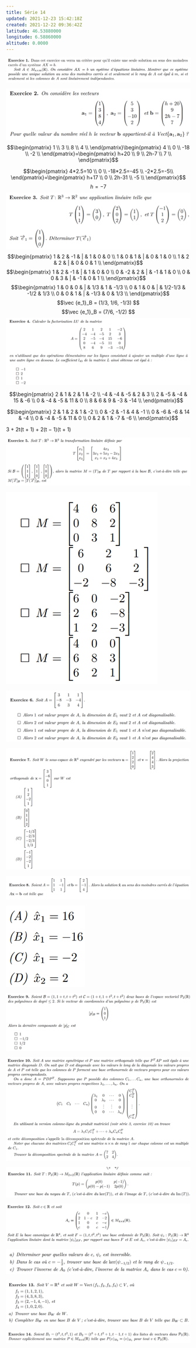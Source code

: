 ```yaml
---
title: Série 14
updated: 2021-12-23 15:42:18Z
created: 2021-12-22 09:36:42Z
latitude: 46.53880000
longitude: 6.58860000
altitude: 0.0000
---
```


![20ae7feccf7c7b4b631859eb64363fc7.png](../../_resources/20ae7feccf7c7b4b631859eb64363fc7.png)

![f3af4eb52117520cb4dd5c379d239460.png](../../_resources/f3af4eb52117520cb4dd5c379d239460.png)
$$\begin{pmatrix}
1 \\
3 \\
8 \\
4 \\
\end{pmatrix}\begin{pmatrix}
4 \\
0 \\
-18 \\
-2 \\
\end{pmatrix}=\begin{pmatrix}
h+20 \\
9 \\
2h-7 \\
7 \\
\end{pmatrix}$$

$$\begin{pmatrix}
4*2.5=10 \\
0 \\
-18*2.5=-45 \\
-2*2.5=-5\\
\end{pmatrix}=\begin{pmatrix}
h+17 \\
0 \\
2h-31 \\
-5 \\
\end{pmatrix}$$
$$h=-7$$
![1ff243a9686fd99329139c5ad795e755.png](../../_resources/1ff243a9686fd99329139c5ad795e755.png)
$$\begin{pmatrix}
1 & 2 & -1 & | & 1 & 0 & 0 \\
1 & 0 & 1 & | & 0 & 1 & 0 \\
1 & 2 & 2 & | & 0 & 0 & 1 \\
\end{pmatrix}$$
$$\begin{pmatrix}
1 & 2 & -1 & | & 1 & 0 & 0 \\
0 & -2 & 2 & | & -1 & 1 & 0 \\
0 & 0 & 3 & | & -1 & 0 & 1 \\
\end{pmatrix}$$
$$\begin{pmatrix}
1 & 0 & 0 & | & 1/3 & 1 & -1/3 \\
0 & 1 & 0 & | & 1/2-1/3 & -1/2 & 1/3 \\
0 & 0 & 1 & | & -1/3 & 0 & 1/3 \\
\end{pmatrix}$$
$$\vec {e_1}_B = (1/3, 1/6, -1/3) $$
$$\vec {e_1}_B = (7/6, -1/2) $$
![e9eeefbdbd59c8bb37207f1cc829d799.png](../../_resources/e9eeefbdbd59c8bb37207f1cc829d799.png)

$$\begin{pmatrix}
2 & 1 & 2 & 1 & -2 \\
-4 & -4 & -5 & 2 & 3 \\
2 & -5 & -4 & 15 & -6 \\
0 & -4 & -5 & 11 & 0 \\
8 & 6 & 9 & -3 & -14 \\
\end{pmatrix}$$

$$\begin{pmatrix}
2 & 1 & 2 & 1 & -2 \\
0 & -2 & -1 & 4 & -1 \\
0 & -6 & -6 & 14 & -4 \\
0 & -4 & -5 & 11 & 0 \\
0 & 2 & 1 & -7 & -6 \\
\end{pmatrix}$$


3 + 2t(t + 1) + 
2(t − 1)(t + 1)


![a7498859be6cd098e441090ccea58b53.png](../../_resources/a7498859be6cd098e441090ccea58b53.png)



![7f09d1bfc5f4cd343e77958bb0273233.png](../../_resources/7f09d1bfc5f4cd343e77958bb0273233.png)

![65b3c1a18df65e0635f14102ad81fb0c.png](../../_resources/65b3c1a18df65e0635f14102ad81fb0c.png)

![c3a2b92214d1bb8891ba2b2c13e3d0fb.png](../../_resources/c3a2b92214d1bb8891ba2b2c13e3d0fb.png)

![0d0b15aef4453b1019f5c8f150088825.png](../../_resources/0d0b15aef4453b1019f5c8f150088825.png)

![3e923db21dfbca4e1df1bdee1c7b8869.png](../../_resources/3e923db21dfbca4e1df1bdee1c7b8869.png)

![1cf32dc1b4cd41bc68c7f6f1cfa42857.png](../../_resources/1cf32dc1b4cd41bc68c7f6f1cfa42857.png)

![c7e3c501785b6b197f291540e802411f.png](../../_resources/c7e3c501785b6b197f291540e802411f.png)

![a252b611c4cf8b0959e2262415c88f22.png](../../_resources/a252b611c4cf8b0959e2262415c88f22.png)

![6bb87979fd2d9e329c2d080af4d37ef3.png](../../_resources/6bb87979fd2d9e329c2d080af4d37ef3.png)

![3f25901de4754e9460108710214bccc8.png](../../_resources/3f25901de4754e9460108710214bccc8.png)

![5dd1f37c63503f1df169fc49eb600d26.png](../../_resources/5dd1f37c63503f1df169fc49eb600d26.png)

![9f6e25ab45fa40c6e31a120279230ea5.png](../../_resources/9f6e25ab45fa40c6e31a120279230ea5.png)

